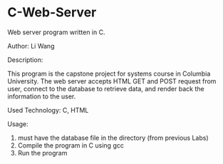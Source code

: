 # C-Web-Server
Web server program written in C. 

Author: Li Wang

Description: 

This program is the capstone project for systems course in Columbia University. The web server accepts HTML GET and POST request from user, connect to the database to retrieve data, and render back the information to the user.

Used Technology: C, HTML

Usage:
1. must have the database file in the directory (from previous Labs)
2. Compile the program in C using gcc
3. Run the program
